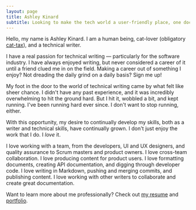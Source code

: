 ```yaml
---
layout: page
title: Ashley Kinard
subtitle: Looking to make the tech world a user-friendly place, one document at a time.
---
```


Hello, my name is Ashley Kinard. I am a human being, cat-lover (obligatory [cat-tax](/assets/img/sassyjack.jpg)), and a technical writer.

I have a real passion for technical writing — particularly for the software industry. I have always enjoyed writing, but never considered a career of it until a friend clued me in on the field. Making a career out of something I enjoy? Not dreading the daily grind on a daily basis? Sign me up!

My foot in the door to the world of technical writing came by what felt like sheer chance. I didn't have any past experience, and it was incredibly overwhelming to hit the ground hard. But I hit it, wobbled a bit, and kept running. I've been running hard ever since. I don't want to stop running, either.

With this opportunity, my desire to continually develop my skills, both as a writer and technical skills, have continually grown. I don't just enjoy the work that I do. I *love* it.

I love working with a team, from the developers, UI and UX designers, and quality assurance to Scrum masters and product owners. I love cross-team collaboration. I love producing content for product users. I love formatting documents, creating API documentation, and digging through developer code. I love writing in Markdown, pushing and merging commits, and publishing content. I love working with other writers to collaborate and create great documentation.

Want to learn more about me professionally? Check out [my resume](resume.md) and [portfolio](portfolio.md).